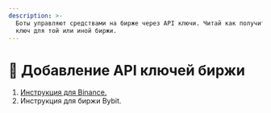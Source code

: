 ```yaml
---
description: >-
  Боты управляют средствами на бирже через API ключи. Читай как получить API
  ключ для той или иной биржи.
---
```


# 🔑 Добавление API ключей биржи

1. [Инструкция для Binance.](https://www.binance.com/ru/support/faq/%D0%BA%D0%B0%D0%BA-%D1%81%D0%BE%D0%B7%D0%B4%D0%B0%D0%B2%D0%B0%D1%82%D1%8C-api-%D0%BA%D0%BB%D1%8E%D1%87%D0%B8-%D0%BD%D0%B0-binance-360002502072)
2. Инструкция для биржи Bybit.
